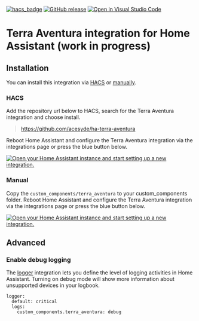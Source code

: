 [![hacs_badge](https://img.shields.io/badge/HACS-Default-orange.svg)](https://github.com/custom-components/hacs)
[![GitHub release](https://img.shields.io/github/release/acesyde/ha-terra-aventura.svg)](https://GitHub.com/acesyde/ha-terra-aventura/releases/)
[![Open in Visual Studio Code](https://open.vscode.dev/badges/open-in-vscode.svg)](https://open.vscode.dev/acesyde/ha-terra-aventura/)

# Terra Aventura integration for Home Assistant (work in progress)

## Installation

You can install this integration via [HACS](#hacs) or [manually](#manual).

### HACS

Add the repository url below to HACS, search for the Terra Aventura integration and choose install.

> https://github.com/acesyde/ha-terra-aventura

Reboot Home Assistant and configure the Terra Aventura integration via the integrations page or press the blue button below.

[![Open your Home Assistant instance and start setting up a new integration.](https://my.home-assistant.io/badges/config_flow_start.svg)](https://my.home-assistant.io/redirect/config_flow_start/?domain=terra_aventura)

### Manual

Copy the `custom_components/terra_aventura` to your custom_components folder. Reboot Home Assistant and configure the Terra Aventura integration via the integrations page or press the blue button below.

[![Open your Home Assistant instance and start setting up a new integration.](https://my.home-assistant.io/badges/config_flow_start.svg)](https://my.home-assistant.io/redirect/config_flow_start/?domain=terra_aventura)

## Advanced

### Enable debug logging

The [logger](https://www.home-assistant.io/integrations/logger/) integration lets you define the level of logging activities in Home Assistant. Turning on debug mode will show more information about unsupported devices in your logbook.

```
logger:
  default: critical
  logs:
    custom_components.terra_aventura: debug
```